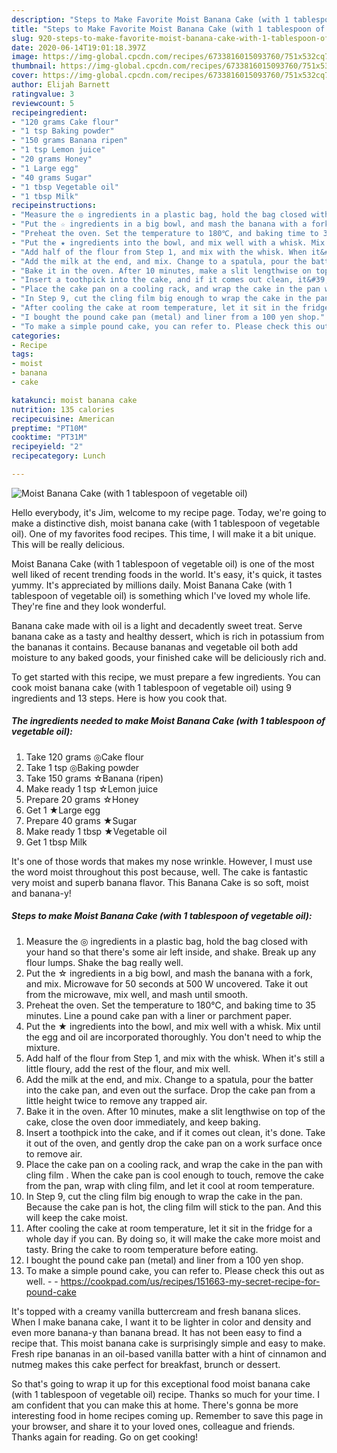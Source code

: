 ```yaml
---
description: "Steps to Make Favorite Moist Banana Cake (with 1 tablespoon of vegetable oil)"
title: "Steps to Make Favorite Moist Banana Cake (with 1 tablespoon of vegetable oil)"
slug: 920-steps-to-make-favorite-moist-banana-cake-with-1-tablespoon-of-vegetable-oil
date: 2020-06-14T19:01:18.397Z
image: https://img-global.cpcdn.com/recipes/6733816015093760/751x532cq70/moist-banana-cake-with-1-tablespoon-of-vegetable-oil-recipe-main-photo.jpg
thumbnail: https://img-global.cpcdn.com/recipes/6733816015093760/751x532cq70/moist-banana-cake-with-1-tablespoon-of-vegetable-oil-recipe-main-photo.jpg
cover: https://img-global.cpcdn.com/recipes/6733816015093760/751x532cq70/moist-banana-cake-with-1-tablespoon-of-vegetable-oil-recipe-main-photo.jpg
author: Elijah Barnett
ratingvalue: 3
reviewcount: 5
recipeingredient:
- "120 grams Cake flour"
- "1 tsp Baking powder"
- "150 grams Banana ripen"
- "1 tsp Lemon juice"
- "20 grams Honey"
- "1 Large egg"
- "40 grams Sugar"
- "1 tbsp Vegetable oil"
- "1 tbsp Milk"
recipeinstructions:
- "Measure the ◎ ingredients in a plastic bag, hold the bag closed with your hand so that there&#39;s some air left inside, and shake. Break up any flour lumps. Shake the bag really well."
- "Put the ☆ ingredients in a big bowl, and mash the banana with a fork, and mix. Microwave for 50 seconds at 500 W uncovered. Take it out from the microwave, mix well, and mash until smooth."
- "Preheat the oven. Set the temperature to 180℃, and baking time to 35 minutes. Line a pound cake pan with a liner or parchment paper."
- "Put the ★ ingredients into the bowl, and mix well with a whisk. Mix until the egg and oil are incorporated thoroughly. You don&#39;t need to whip the mixture."
- "Add half of the flour from Step 1, and mix with the whisk. When it&#39;s still a little floury, add the rest of the flour, and mix well."
- "Add the milk at the end, and mix. Change to a spatula, pour the batter into the cake pan, and even out the surface. Drop the cake pan from a little height twice to remove any trapped air."
- "Bake it in the oven. After 10 minutes, make a slit lengthwise on top of the cake, close the oven door immediately, and keep baking."
- "Insert a toothpick into the cake, and if it comes out clean, it&#39;s done. Take it out of the oven, and gently drop the cake pan on a work surface once to remove air."
- "Place the cake pan on a cooling rack, and wrap the cake in the pan with cling film . When the cake pan is cool enough to touch, remove the cake from the pan, wrap with cling film, and let it cool at room temperature."
- "In Step 9, cut the cling film big enough to wrap the cake in the pan. Because the cake pan is hot, the cling film will stick to the pan. And this will keep the cake moist."
- "After cooling the cake at room temperature, let it sit in the fridge for a whole day if you can. By doing so, it will make the cake more moist and tasty. Bring the cake to room temperature before eating."
- "I bought the pound cake pan (metal) and liner from a 100 yen shop."
- "To make a simple pound cake, you can refer to. Please check this out as well.  https://cookpad.com/us/recipes/151663-my-secret-recipe-for-pound-cake"
categories:
- Recipe
tags:
- moist
- banana
- cake

katakunci: moist banana cake 
nutrition: 135 calories
recipecuisine: American
preptime: "PT10M"
cooktime: "PT31M"
recipeyield: "2"
recipecategory: Lunch

---
```



![Moist Banana Cake (with 1 tablespoon of vegetable oil)](https://img-global.cpcdn.com/recipes/6733816015093760/751x532cq70/moist-banana-cake-with-1-tablespoon-of-vegetable-oil-recipe-main-photo.jpg)

Hello everybody, it's Jim, welcome to my recipe page. Today, we're going to make a distinctive dish, moist banana cake (with 1 tablespoon of vegetable oil). One of my favorites food recipes. This time, I will make it a bit unique. This will be really delicious.

Moist Banana Cake (with 1 tablespoon of vegetable oil) is one of the most well liked of recent trending foods in the world. It's easy, it's quick, it tastes yummy. It's appreciated by millions daily. Moist Banana Cake (with 1 tablespoon of vegetable oil) is something which I've loved my whole life. They're fine and they look wonderful.

Banana cake made with oil is a light and decadently sweet treat. Serve banana cake as a tasty and healthy dessert, which is rich in potassium from the bananas it contains. Because bananas and vegetable oil both add moisture to any baked goods, your finished cake will be deliciously rich and.


To get started with this recipe, we must prepare a few ingredients. You can cook moist banana cake (with 1 tablespoon of vegetable oil) using 9 ingredients and 13 steps. Here is how you cook that.

<!--inarticleads1-->

##### The ingredients needed to make Moist Banana Cake (with 1 tablespoon of vegetable oil):

1. Take 120 grams ◎Cake flour
1. Take 1 tsp ◎Baking powder
1. Take 150 grams ☆Banana (ripen)
1. Make ready 1 tsp ☆Lemon juice
1. Prepare 20 grams ☆Honey
1. Get 1 ★Large egg
1. Prepare 40 grams ★Sugar
1. Make ready 1 tbsp ★Vegetable oil
1. Get 1 tbsp Milk


It&#39;s one of those words that makes my nose wrinkle. However, I must use the word moist throughout this post because, well. The cake is fantastic very moist and superb banana flavor. This Banana Cake is so soft, moist and banana-y! 

<!--inarticleads2-->

##### Steps to make Moist Banana Cake (with 1 tablespoon of vegetable oil):

1. Measure the ◎ ingredients in a plastic bag, hold the bag closed with your hand so that there&#39;s some air left inside, and shake. Break up any flour lumps. Shake the bag really well.
1. Put the ☆ ingredients in a big bowl, and mash the banana with a fork, and mix. Microwave for 50 seconds at 500 W uncovered. Take it out from the microwave, mix well, and mash until smooth.
1. Preheat the oven. Set the temperature to 180℃, and baking time to 35 minutes. Line a pound cake pan with a liner or parchment paper.
1. Put the ★ ingredients into the bowl, and mix well with a whisk. Mix until the egg and oil are incorporated thoroughly. You don&#39;t need to whip the mixture.
1. Add half of the flour from Step 1, and mix with the whisk. When it&#39;s still a little floury, add the rest of the flour, and mix well.
1. Add the milk at the end, and mix. Change to a spatula, pour the batter into the cake pan, and even out the surface. Drop the cake pan from a little height twice to remove any trapped air.
1. Bake it in the oven. After 10 minutes, make a slit lengthwise on top of the cake, close the oven door immediately, and keep baking.
1. Insert a toothpick into the cake, and if it comes out clean, it&#39;s done. Take it out of the oven, and gently drop the cake pan on a work surface once to remove air.
1. Place the cake pan on a cooling rack, and wrap the cake in the pan with cling film . When the cake pan is cool enough to touch, remove the cake from the pan, wrap with cling film, and let it cool at room temperature.
1. In Step 9, cut the cling film big enough to wrap the cake in the pan. Because the cake pan is hot, the cling film will stick to the pan. And this will keep the cake moist.
1. After cooling the cake at room temperature, let it sit in the fridge for a whole day if you can. By doing so, it will make the cake more moist and tasty. Bring the cake to room temperature before eating.
1. I bought the pound cake pan (metal) and liner from a 100 yen shop.
1. To make a simple pound cake, you can refer to. Please check this out as well. -  - https://cookpad.com/us/recipes/151663-my-secret-recipe-for-pound-cake


It&#39;s topped with a creamy vanilla buttercream and fresh banana slices. When I make banana cake, I want it to be lighter in color and density and even more banana-y than banana bread. It has not been easy to find a recipe that. This moist banana cake is surprisingly simple and easy to make. Fresh ripe bananas in an oil-based vanilla batter with a hint of cinnamon and nutmeg makes this cake perfect for breakfast, brunch or dessert. 

So that's going to wrap it up for this exceptional food moist banana cake (with 1 tablespoon of vegetable oil) recipe. Thanks so much for your time. I am confident that you can make this at home. There's gonna be more interesting food in home recipes coming up. Remember to save this page in your browser, and share it to your loved ones, colleague and friends. Thanks again for reading. Go on get cooking!
